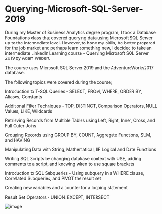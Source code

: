 # Querying-Microsoft-SQL-Server-2019
During my Master of Business Analytics degree program, I took a Database Foundations class that covered querying data using Microsoft SQL Server up to the intermediate level. However, to hone my skills, be better prepared for the job market and perhaps learn something new, I decided to take an intermediate LinkedIn Learning course - Querying Microsoft SQL Server 2019 by Adam Wilbert.

The course uses Microsoft SQL Server 2019 and the AdventureWorks2017 database.

The following topics were covered during the course;

Introduction to T-SQL Queries - SELECT, FROM, WHERE, ORDER BY, Aliases, Constants

Additional Filter Techniques - TOP, DISTINCT, Comparison Operators, NULL Values, LIKE, Wildcards

Retrieving Records from Multiple Tables using Left, Right, Inner, Cross, and Full Outer Joins

Grouping Records using GROUP BY, COUNT, Aggregate Functions, SUM, and HAVING

Manipulating Data with String, Mathematical, IIF Logical and Date Functions

Writing SQL Scripts by changing database context with USE, adding comments to a script, and knowing when to use square brackets

Introduction to SQL Subqueries - Using subquery in a WHERE clause, Correlated Subqueries, and PIVOT the result set

Creating new variables and a counter for a looping statement

Result Set Operators - UNION, EXCEPT, INTERSECT

![image](https://user-images.githubusercontent.com/89007169/131260717-9dbf5747-acf8-4cf5-91f1-9af351d4b8a2.png)

